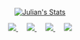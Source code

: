 <p align="center">
    <a href="https://github.com/alfahami" class="rich-diff-level-one">
      <img src="https://github-readme-stats.vercel.app/api?username=alfahami&title_color=333&text_color=999" alt="Julian's Stats" >
    </a>
  </p>
  
  <p align="center">
    <a href="https://linkedin.com/in/alfahami">
    <img src="https://img.icons8.com/ios-glyphs/30/000000/linkedin-2--v1.png"/>
    </a>
    &emsp;
    <a href="http://acemtech.org">
      <img src="https://img.icons8.com/ios-glyphs/30/000000/internet-explorer.png"/>
    </a>
     &emsp;
    <a href= "https://instagram.com/thecomorian">
      <img src="https://img.icons8.com/ios-glyphs/30/000000/instagram-new.png"/>
    </a>
    &emsp;
    <a href="https://fb.me/alfahami">
    <img src="https://img.icons8.com/ios-glyphs/30/000000/facebook-new.png"/>
    </a>     
  </p>
